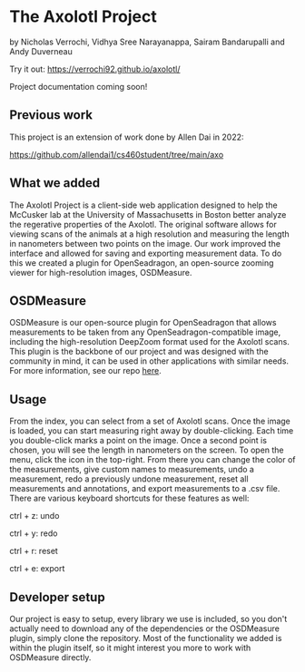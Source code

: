 # The Axolotl Project
by Nicholas Verrochi, Vidhya Sree Narayanappa, Sairam Bandarupalli and Andy Duverneau

Try it out: https://verrochi92.github.io/axolotl/

Project documentation coming soon!

## Previous work
This project is an extension of work done by Allen Dai in 2022: 

https://github.com/allendai1/cs460student/tree/main/axo

## What we added
The Axolotl Project is a client-side web application designed to help the McCusker 
lab at the University of Massachusetts in Boston better analyze the regerative properties
of the Axolotl. The original software allows for viewing scans of the animals at a high 
resolution and measuring the length in nanometers between two points on the image. Our work
improved the interface and allowed for saving and exporting measurement data. To do this we 
created a plugin for OpenSeadragon, an open-source zooming viewer for high-resolution
images, OSDMeasure. 

## OSDMeasure
OSDMeasure is our open-source plugin for OpenSeadragon that allows measurements to be
taken from any OpenSeadragon-compatible image, including the high-resolution DeepZoom
format used for the Axolotl scans. This plugin is the backbone of our project and was
designed with the community in mind, it can be used in other applications with similar
needs. For more information, see our repo [here](https://github.com/verrochi92/OSDMeasure). 

## Usage
From the index, you can select from a set of Axolotl scans. Once the image is loaded,
you can start measuring right away by double-clicking. Each time you double-click marks
a point on the image. Once a second point is chosen, you will see the length in nanometers
on the screen. To open the menu, click the icon in the top-right. From there you can change
the color of the measurements, give custom names to measurements, undo a measurement, redo
a previously undone measurement, reset all measurements and annotations, and export measurements
to a .csv file. There are various keyboard shortcuts for these features as well:

ctrl + z: undo

ctrl + y: redo

ctrl + r: reset

ctrl + e: export

## Developer setup
Our project is easy to setup, every library we use is included, so you don't actually
need to download any of the dependencies or the OSDMeasure plugin, simply clone the
repository. Most of the functionality we added is within the plugin itself, so it might 
interest you more to work with OSDMeasure directly. 
